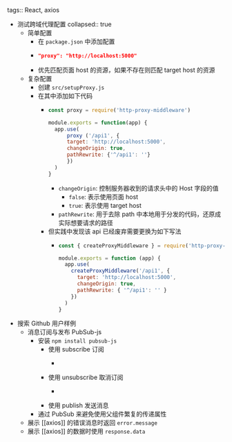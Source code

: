 tags:: React, axios

- 测试跨域代理配置
  collapsed:: true
	- 简单配置
		- 在 `package.json` 中添加配置
		- ``` json
		  "proxy": "http://localhost:5000"
		  ```
		- 优先匹配页面 host 的资源，如果不存在则匹配 target host 的资源
	- 复杂配置
		- 创建 `src/setupProxy.js`
		- 在其中添加如下代码
			- ``` js
			  const proxy = require('http-proxy-middleware')
			  
			  module.exports = function(app) {
			    app.use(
			    	proxy ('/api1', {
			        target: 'http://localhost:5000',
			        changeOrigin: true,
			        pathRewrite: {'^/api1': ''}
			    	})
			    )
			  }
			  ```
				- `changeOrigin`: 控制服务器收到的请求头中的 Host 字段的值
					- `false`: 表示使用页面 host
					- `true`: 表示使用 target host
				- `pathRewrite`: 用于去除 path 中本地用于分发的代码，还原成实际想要请求的路径
			- 但实践中发现该 api 已经废弃需要更换为如下写法
				- ``` js
				  const { createProxyMiddleware } = require('http-proxy-middleware')
				  
				  module.exports = function (app) {
				    app.use(
				      createProxyMiddleware('/api1', {
				        target: 'http://localhost:5000',
				        changeOrigin: true,
				        pathRewrite: { '^/api1': '' }
				      })
				    )
				  }
				  ```
- 搜索 Github 用户样例
	- 消息订阅与发布 PubSub-js
		- 安装 `npm install pubsub-js`
			- 使用 subscribe 订阅
				- ``` js
				  
				  ```
			- 使用 unsubscribe 取消订阅
				- ``` 
				  
				  ```
			- 使用 publish 发送消息
		- 通过 PubSub 来避免使用父组件繁复的传递属性
	- 展示 [[axios]] 的错误消息时返回 `error.message`
	- 展示 [[axios]] 的数据时使用 `response.data`